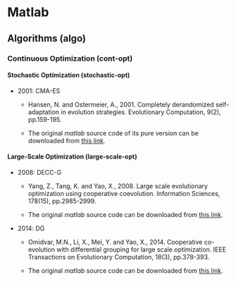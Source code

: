 # Matlab

## Algorithms (algo)

### Continuous Optimization (cont-opt)

#### Stochastic Optimization (stochastic-opt)

* 2001: CMA-ES

  * Hansen, N. and Ostermeier, A., 2001. Completely derandomized self-adaptation in evolution strategies. Evolutionary Computation, 9(2), pp.159-195.

  * The original *matlab* source code of its pure version can be downloaded from [this link](http://cma.gforge.inria.fr/purecmaes.m).

#### Large-Scale Optimization (large-scale-opt)

* 2008: DECC-G

  * Yang, Z., Tang, K. and Yao, X., 2008. Large scale evolutionary optimization using cooperative coevolution. Information Sciences, 178(15), pp.2985-2999.

  * The original *matlab* source code can be downloaded from [this link](http://staff.ustc.edu.cn/~ketang/codes/DECCG.zip).

* 2014: DG

  * Omidvar, M.N., Li, X., Mei, Y. and Yao, X., 2014. Cooperative co-evolution with differential grouping for large scale optimization. IEEE Transactions on Evolutionary Computation, 18(3), pp.378-393.

  * The original *matlab* source code can be downloaded from [this link](https://bitbucket.org/mno/differential-grouping).
